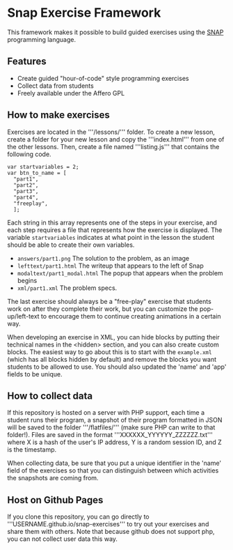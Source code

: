 Snap Exercise Framework
=======================
This framework makes it possible to build guided exercises using the [SNAP][] programming language.

Features
--------
 * Create guided "hour-of-code" style programming exercises
 * Collect data from students
 * Freely available under the Affero GPL


How to make exercises
---------------------
Exercises are located in the '''/lessons/''' folder. To create a new lesson, create a folder for your new lesson and copy the '''index.html''' from one of the other lessons. Then, create a file named '''listing.js''' that contains the following code.

    var startvariables = 2;
    var btn_to_name = [
      "part1",
      "part2",
      "part3",
      "part4",
      "freeplay",
      ];

Each string in this array represents one of the steps in your exercise, and each step requires a file that represents how the exercise is displayed. The variable ```startvariables``` indicates at what point in the lesson the student should be able to create their own variables.

 * ```answers/part1.png``` The solution to the problem, as an image
 * ```lefttext/part1.html``` The writeup that appears to the left of Snap
 * ```modaltext/part1_modal.html``` The popup that appears when the problem begins
 * ```xml/part1.xml``` The problem specs.

The last exercise should always be a "free-play" exercise that students work on after they complete their work, but you can customize the pop-up/left-text to encourage them to continue creating animations in a certain way.

When developing an exercise in XML, you can hide blocks by putting their technical names in the &lt;hidden&gt; section, and you can also create custom blocks. The easiest way to go about this is to start with the ```example.xml``` (which has all blocks hidden by default) and remove the blocks you want students to be allowed to use. You should also updated the 'name' and 'app' fields to be unique.


How to collect data
-------------------
If this repository is hosted on a server with PHP support, each time a student runs their program, a snapshot of their program formatted in JSON will be saved to the folder '''/flatfiles/''' (make sure PHP can write to that folder!). Files are saved in the format '''XXXXXX_YYYYYY_ZZZZZZ.txt''' where X is a hash of the user's IP address, Y is a random session ID, and Z is the timestamp.

When collecting data, be sure that you put a unique identifier in the 'name' field of the exercises so that you can distinguish between which activities the snapshots are coming from.


Host on Github Pages
--------------------
If you clone this repository, you can go directly to '''USERNAME.github.io/snap-exercises''' to try out your exercises and share them with others. Note that because github does not support php, you can not collect user data this way.


[SNAP]: http://snap.berkeley.edu

